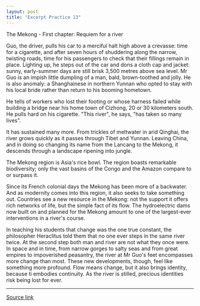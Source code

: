 ```yaml
---
layout: post
title: "Excerpt Practice 13"
---
```


The Mekong - First chapter: Requiem for a river

Guo, the driver, pulls his car to a merciful halt high above a crevasse: time for a cigarette, and after seven hours of shuddering along the narrow, twisting roads, time for his passengers to check that their fillings remain in place. Lighting up, he steps out of the car and dons a cloth cap and jacket: sunny, early-summer days are still brisk 3,500 metres above sea level. Mr Guo is an impish little dumpling of a man, bald, brown-toothed and jolly. He is also anomaly: a Shanghainese in northern Yunnan who opted to stay with his local bride rather than return to his booming hometown. 

He tells of workers who lost their footing or whose harness failed while building a bridge near his home town of Cizhong, 20 or 30 kilometers south. He pulls hard on his cigarette. "This river", he says, "has taken so many lives".

It has sustained many more. From trickles of meltwater in arid Qinghai, the river grows quickly as it passes through Tibet and Yunnan. Leaving China, and in doing so changing its name from the Lancang to the Mekong, it descends through a landscape ripening into jungle.

The Mekong region is Asia's rice bowl. The region boasts remarkable biodiversity; only the vast basins of the Congo and the Amazon compare to or surpass it.

Since its French colonial days the Mekong has been more of a backwater. And as modernity comes into this region, it also seeks to take something out. Countries see a new resource in the Mekong: not the support it offers rich networks of life, but the simple fact of its flow. The hydroelectric dams now built on and planned for the Mekong amount to one of the largest-ever interventions in a river's course.

In teaching his students that change was the one true constant, the philosopher Heraclitus told them that no one ever steps in the same river twice. At the second step both man and river are not what they once were. In space and in time, from narrow gorges to salty seas and from great empires to impoverished peasantry, the river at Mr Guo's feet encompasses more change than most. These new developments, though, feel like something more profound. Flow means change, but it also brings identity, because ti embodies continuity. As the river is stilled, precious identities risk being lost for ever.


*************************************************************************************

[Source link][link]

[link]: http://www.economist.com/news/essays/21689225-can-one-world-s-great-waterways-survive-its-development

